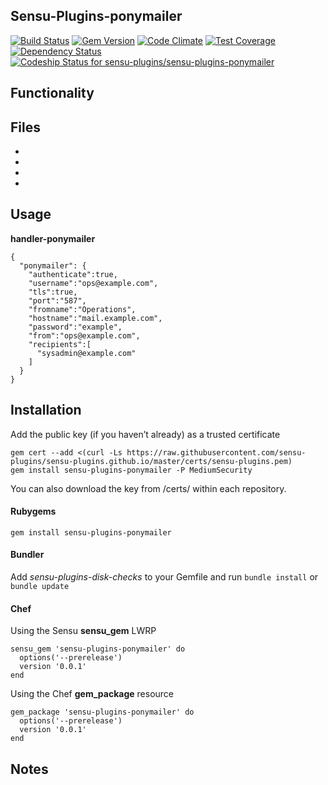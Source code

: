 ## Sensu-Plugins-ponymailer

[![Build Status](https://travis-ci.org/sensu-plugins/sensu-plugins-ponymailer.svg?branch=master)](https://travis-ci.org/sensu-plugins/sensu-plugins-ponymailer)
[![Gem Version](https://badge.fury.io/rb/sensu-plugins-ponymailer.svg)](http://badge.fury.io/rb/sensu-plugins-ponymailer)
[![Code Climate](https://codeclimate.com/github/sensu-plugins/sensu-plugins-ponymailer/badges/gpa.svg)](https://codeclimate.com/github/sensu-plugins/sensu-plugins-ponymailer)
[![Test Coverage](https://codeclimate.com/github/sensu-plugins/sensu-plugins-ponymailer/badges/coverage.svg)](https://codeclimate.com/github/sensu-plugins/sensu-plugins-ponymailer)
[![Dependency Status](https://gemnasium.com/sensu-plugins/sensu-plugins-ponymailer.svg)](https://gemnasium.com/sensu-plugins/sensu-plugins-ponymailer)
[ ![Codeship Status for sensu-plugins/sensu-plugins-ponymailer](https://codeship.com/projects/1de221a0-ea2e-0132-7d0b-4602e60b2e9f/status?branch=master)](https://codeship.com/projects/83063)

## Functionality

## Files
 *
 *
 *
 *

## Usage

**handler-ponymailer**
```
{
  "ponymailer": {
    "authenticate":true,
    "username":"ops@example.com",
    "tls":true,
    "port":"587",
    "fromname":"Operations",
    "hostname":"mail.example.com",
    "password":"example",
    "from":"ops@example.com",
    "recipients":[
      "sysadmin@example.com"
    ]
  }
}
```
## Installation

Add the public key (if you haven’t already) as a trusted certificate

```
gem cert --add <(curl -Ls https://raw.githubusercontent.com/sensu-plugins/sensu-plugins.github.io/master/certs/sensu-plugins.pem)
gem install sensu-plugins-ponymailer -P MediumSecurity
```

You can also download the key from /certs/ within each repository.

#### Rubygems

`gem install sensu-plugins-ponymailer`

#### Bundler

Add *sensu-plugins-disk-checks* to your Gemfile and run `bundle install` or `bundle update`

#### Chef

Using the Sensu **sensu_gem** LWRP
```
sensu_gem 'sensu-plugins-ponymailer' do
  options('--prerelease')
  version '0.0.1'
end
```

Using the Chef **gem_package** resource
```
gem_package 'sensu-plugins-ponymailer' do
  options('--prerelease')
  version '0.0.1'
end
```

## Notes
